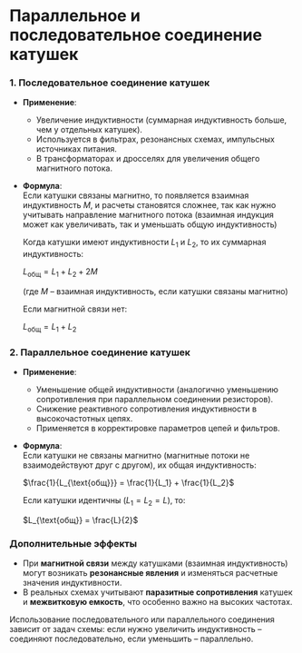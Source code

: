 # Параллельное и последовательное соединение катушек

### **1. Последовательное соединение катушек**
- **Применение**:  
  - Увеличение индуктивности (суммарная индуктивность больше, чем у отдельных катушек).
  - Используется в фильтрах, резонансных схемах, импульсных источниках питания.
  - В трансформаторах и дросселях для увеличения общего магнитного потока.
  
- **Формула**:  
  Если катушки связаны магнитно, то появляется взаимная индуктивность $M$, и расчеты становятся сложнее, так как нужно учитывать направление магнитного потока (взаимная индукция может как увеличивать, так и уменьшать общую индуктивность)

  Когда катушки имеют индуктивности $L_1$ и $L_2$, то их суммарная индуктивность:  
  
  $L_{\text{общ}} = L_1 + L_2 + 2M$
  
  (где $M$ – взаимная индуктивность, если катушки связаны магнитно)

  Если магнитной связи нет:
 
  $L_{\text{общ}} = L_1 + L_2$
 

 
### **2. Параллельное соединение катушек**
- **Применение**:  
  - Уменьшение общей индуктивности (аналогично уменьшению сопротивления при параллельном соединении резисторов).
  - Снижение реактивного сопротивления индуктивности в высокочастотных цепях.
  - Применяется в корректировке параметров цепей и фильтров.
  
- **Формула**:  
  Если катушки не связаны магнитно (магнитные потоки не взаимодействуют друг с другом), их общая индуктивность:
  
  $\frac{1}{L_{\text{общ}}} = \frac{1}{L_1} + \frac{1}{L_2}$
  
  Если катушки идентичны ($L_1 = L_2 = L$), то:
  
  $L_{\text{общ}} = \frac{L}{2}$
   
 
### **Дополнительные эффекты**
- При **магнитной связи** между катушками (взаимная индуктивность) могут возникать **резонансные явления** и изменяться расчетные значения индуктивности.
- В реальных схемах учитывают **паразитные сопротивления** катушек и **межвитковую емкость**, что особенно важно на высоких частотах.

Использование последовательного или параллельного соединения зависит от задач схемы: если нужно увеличить индуктивность – соединяют последовательно, если уменьшить – параллельно.